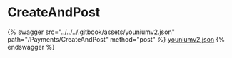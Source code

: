 # CreateAndPost

{% swagger src="../../../.gitbook/assets/youniumv2.json" path="/Payments/CreateAndPost" method="post" %}
[youniumv2.json](../../../.gitbook/assets/youniumv2.json)
{% endswagger %}
